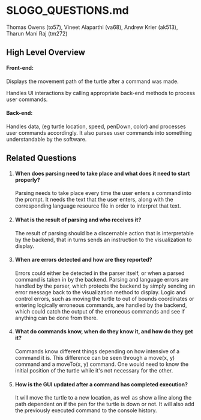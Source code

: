 # SLOGO_QUESTIONS.md

Thomas Owens (to57), Vineet Alaparthi (va68), Andrew Krier (ak513), Tharun Mani Raj (tm272) 

## High Level Overview

#### Front-end:
Displays the movement path of the turtle after a command was made.

Handles UI interactions by calling appropriate back-end methods to process user commands.


#### Back-end:

Handles data, (eg turtle location, speed, penDown, color) and processes user commands accordingly. It also parses user commands into something understandable by the software. 

## Related Questions

1. #### When does parsing need to take place and what does it need to start properly?

    Parsing needs to take place every time the user enters a command into the prompt. It needs the text that the user enters, along with the corresponding language resource file in order to interpret that text.
    
2. #### What is the result of parsing and who receives it?

    The result of parsing should be a discernable action that is interpretable by the backend, that in turns sends an instruction to the visualization to display. 

3. #### When are errors detected and how are they reported?

    Errors could either be detected in the parser itself, or when a parsed command is taken in by the backend. Parsing and language errors are handled by the parser, which protects the backend by simply sending an error message back to the visualization method to display. Logic and control errors, such as moving the turtle to out of bounds coordinates or entering logically erroneous commands, are handled by the backend, which could catch the output of the erroneous commands and see if anything can be done from there.

4. #### What do commands know, when do they know it, and how do they get it?

    Commands know different things depending on how intensive of a command it is. This difference can be seen through a move(x, y) command and a moveTo(x, y) command. One would need to know the initial position of the turtle while it's not necessary for the other.

5. #### How is the GUI updated after a command has completed execution?
    
    It will move the turtle to a new location, as well as show a line along the path dependent on if the pen for the turtle is down or not. It will also add the previously executed command to the console history.
    
[//]: # (https://hackmd.io/@b7D19V2FSWulY5D11map5w/rkpRTBXQU)
